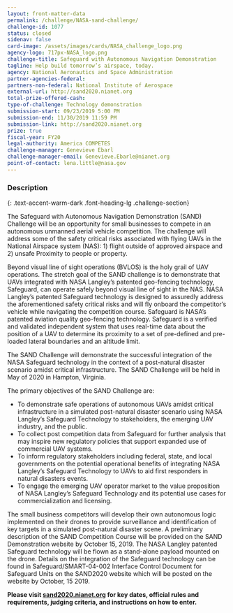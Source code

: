 ```yaml
---
layout: front-matter-data
permalink: /challenge/NASA-sand-challenge/
challenge-id: 1077
status: closed
sidenav: false 
card-image: /assets/images/cards/NASA_challenge_logo.png
agency-logo: 717px-NASA_logo.png
challenge-title: Safeguard with Autonomous Navigation Demonstration
tagline: Help build tomorrow’s airspace, today.
agency: National Aeronautics and Space Administration
partner-agencies-federal: 
partners-non-federal: National Institute of Aerospace
external-url: http://sand2020.nianet.org
total-prize-offered-cash:
type-of-challenge: Technology demonstration
submission-start: 09/23/2019 5:00 PM
submission-end: 11/30/2019 11:59 PM
submission-link: http://sand2020.nianet.org 
prize: true
fiscal-year: FY20
legal-authority: America COMPETES
challenge-manager: Genevieve Ebarl
challenge-manager-email: Genevieve.Ebarle@nianet.org
point-of-contact: lena.little@nasa.gov
---
```




<!-- Description start -->
### Description
{: .text-accent-warm-dark .font-heading-lg .challenge-section}

<p>The Safeguard with Autonomous Navigation Demonstration (SAND) Challenge will be an opportunity for small businesses to compete in an autonomous unmanned aerial vehicle competition. The challenge will address some of the safety critical risks associated with flying UAVs in the National Airspace system (NAS): 1) flight outside of approved airspace and 2) unsafe Proximity to people or property.</p>
<p>Beyond visual line of sight operations (BVLOS) is the holy grail of UAV operations. The stretch goal of the SAND challenge is to demonstrate that UAVs integrated with NASA Langley’s patented geo-fencing technology, Safeguard, can operate safely beyond visual line of sight in the NAS. NASA Langley’s patented Safeguard technology is designed to assuredly address the aforementioned safety critical risks and will fly onboard the competitor’s vehicle while navigating the competition course. Safeguard is NASA’s patented aviation quality geo-fencing technology. Safeguard is a verified and validated independent system that uses real-time data about the position of a UAV to determine its proximity to a set of pre-defined and pre-loaded lateral boundaries and an altitude limit.</p> 
<p>The SAND Challenge will demonstrate the successful integration of the NASA Safeguard technology in the context of a post-natural disaster scenario amidst critical infrastructure. The SAND Challenge will be held in May of 2020 in Hampton, Virginia.</p>
<p>The primary objectives of the SAND Challenge are:</p>
<ul>
<li>To demonstrate safe operations of autonomous UAVs amidst critical infrastructure in a simulated post-natural disaster scenario using NASA Langley’s Safeguard Technology to stakeholders, the emerging UAV industry, and the public.</li>
<li>To collect post competition data from Safeguard for further analysis that may inspire new regulatory policies that support expanded use of commercial UAV systems.</li>
<li>To inform regulatory stakeholders including federal, state, and local governments on the potential operational benefits of integrating NASA Langley’s Safeguard Technology to UAVs to aid first responders in natural disasters events.</li>
<li>To engage the emerging UAV operator market to the value proposition of NASA Langley’s Safeguard Technology and its potential use cases for commercialization and licensing.</li>
</ul>
<p>The small business competitors will develop their own autonomous logic implemented on their drones to provide surveillance and identification of key targets in a simulated post-natural disaster scene. A preliminary description of the SAND Competition Course will be provided on the SAND Demonstration website by October 15, 2019. The NASA Langley patented Safeguard technology will be flown as a stand-alone payload mounted on the drone. Details on the integration of the Safeguard technology can be found in Safeguard/SMART-04-002 Interface Control Document for Safeguard Units on the SAND2020 website which will be posted on the website by October, 15 2019.</p>
<p><strong>Please visit <a href="http://sand2020.nianet.org" target="_blank" rel="noopener">sand2020.nianet.org</a> for key dates, official rules and requirements, judging criteria, and instructions on how to enter.</strong></p>
